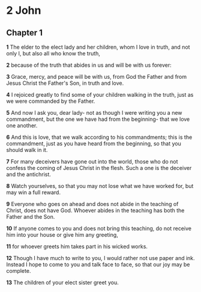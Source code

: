 # 2 John

## Chapter 1

**1** The elder to the elect lady and her children, whom I love in truth, and not only I, but also all who know the truth,

**2** because of the truth that abides in us and will be with us forever:

**3** Grace, mercy, and peace will be with us, from God the Father and from Jesus Christ the Father's Son, in truth and love.

**4** I rejoiced greatly to find some of your children walking in the truth, just as we were commanded by the Father.

**5** And now I ask you, dear lady- not as though I were writing you a new commandment, but the one we have had from the beginning- that we love one another.

**6** And this is love, that we walk according to his commandments; this is the commandment, just as you have heard from the beginning, so that you should walk in it.

**7** For many deceivers have gone out into the world, those who do not confess the coming of Jesus Christ in the flesh. Such a one is the deceiver and the antichrist.

**8** Watch yourselves, so that you may not lose what we have worked for, but may win a full reward.

**9** Everyone who goes on ahead and does not abide in the teaching of Christ, does not have God. Whoever abides in the teaching has both the Father and the Son.

**10** If anyone comes to you and does not bring this teaching, do not receive him into your house or give him any greeting,

**11** for whoever greets him takes part in his wicked works.

**12** Though I have much to write to you, I would rather not use paper and ink. Instead I hope to come to you and talk face to face, so that our joy may be complete.

**13** The children of your elect sister greet you.

